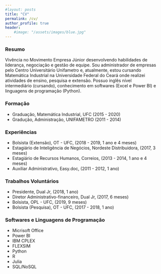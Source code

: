 ```yaml
---
#layout: posts
title: "CV"
permalink: /cv/
author_profile: true
header:
    #image: "/assets/images/blue.jpg"
---
```


### Resumo

Vivência no Movimento Empresa Júnior desenvolvendo habilidades de liderança, negociação e gestão de equipe. Sou  administrador de empresas pelo Centro Universitário Unifametro e, atualmente, estou cursando Matemática Industrial na Universidade Federal do Ceará onde realizei atividades de ensino, pesquisa e extensão. Possuo inglês nível intermediário (cursando), conhecimento em softwares (Excel e Power BI) e linguagens de programação (Python).

### Formação

- Graduação, Matemática Industrial, UFC (2015 - 2020)
- Gradução, Administração, UNIFAMETRO (2011 - 2014)

### Experiências

- Bolsista (Extensão), OT - UFC, (2018 - 2019, 1 ano e 4 meses)
- Estagiário de Inteligência de Negócios, Nordeste Distribuidora, (2017, 3 meses)
- Estagiário de Recursos Humanos, Correios, (2013 - 2014, 1 ano e 4 meses)
- Auxiliar Administrativo, Easy.doc, (2011 - 2012, 1 ano)

### Trabalhos Voluntários

- Presidente, Dual Jr, (2018, 1 ano)
- Diretor Administrativo-financeiro, Dual Jr, (2017, 6 meses)
- Bolsista, OPL - UFC, (2019, 9 meses)
- Bolsista (Pesquisa), OT - UFC, (2017 - 2018, 1 ano)

### Softwares e Linguagens de Programação

- Micrisoft Office
- Power BI
- IBM CPLEX
- FLEXSIM
- Python
- R
- Julia
- SQL/NoSQL
